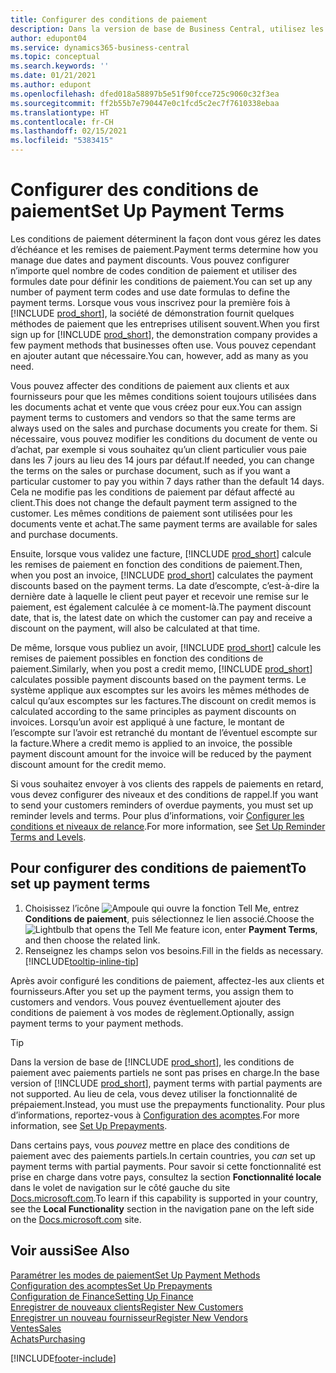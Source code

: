 ```yaml
---
title: Configurer des conditions de paiement
description: Dans la version de base de Business Central, utilisez les conditions de paiement pour gérer les dates d’échéance et les remises de paiement.
author: edupont04
ms.service: dynamics365-business-central
ms.topic: conceptual
ms.search.keywords: ''
ms.date: 01/21/2021
ms.author: edupont
ms.openlocfilehash: dfed018a58897b5e51f90fcce725c9060c32f3ea
ms.sourcegitcommit: ff2b55b7e790447e0c1fcd5c2ec7f7610338ebaa
ms.translationtype: HT
ms.contentlocale: fr-CH
ms.lasthandoff: 02/15/2021
ms.locfileid: "5383415"
---
```

# <a name="set-up-payment-terms"></a><span data-ttu-id="fe528-103">Configurer des conditions de paiement</span><span class="sxs-lookup"><span data-stu-id="fe528-103">Set Up Payment Terms</span></span>

<span data-ttu-id="fe528-104">Les conditions de paiement déterminent la façon dont vous gérez les dates d’échéance et les remises de paiement.</span><span class="sxs-lookup"><span data-stu-id="fe528-104">Payment terms determine how you manage due dates and payment discounts.</span></span> <span data-ttu-id="fe528-105">Vous pouvez configurer n’importe quel nombre de codes condition de paiement et utiliser des formules date pour définir les conditions de paiement.</span><span class="sxs-lookup"><span data-stu-id="fe528-105">You can set up any number of payment term codes and use date formulas to define the payment terms.</span></span> <span data-ttu-id="fe528-106">Lorsque vous vous inscrivez pour la première fois à [!INCLUDE [prod_short](includes/prod_short.md)], la société de démonstration fournit quelques méthodes de paiement que les entreprises utilisent souvent.</span><span class="sxs-lookup"><span data-stu-id="fe528-106">When you first sign up for [!INCLUDE [prod_short](includes/prod_short.md)], the demonstration company provides a few payment methods that businesses often use.</span></span> <span data-ttu-id="fe528-107">Vous pouvez cependant en ajouter autant que nécessaire.</span><span class="sxs-lookup"><span data-stu-id="fe528-107">You can, however, add as many as you need.</span></span>  

<span data-ttu-id="fe528-108">Vous pouvez affecter des conditions de paiement aux clients et aux fournisseurs pour que les mêmes conditions soient toujours utilisées dans les documents achat et vente que vous créez pour eux.</span><span class="sxs-lookup"><span data-stu-id="fe528-108">You can assign payment terms to customers and vendors so that the same terms are always used on the sales and purchase documents you create for them.</span></span> <span data-ttu-id="fe528-109">Si nécessaire, vous pouvez modifier les conditions du document de vente ou d’achat, par exemple si vous souhaitez qu’un client particulier vous paie dans les 7 jours au lieu des 14 jours par défaut.</span><span class="sxs-lookup"><span data-stu-id="fe528-109">If needed, you can change the terms on the sales or purchase document, such as if you want a particular customer to pay you within 7 days rather than the default 14 days.</span></span> <span data-ttu-id="fe528-110">Cela ne modifie pas les conditions de paiement par défaut affecté au client.</span><span class="sxs-lookup"><span data-stu-id="fe528-110">This does not change the default payment term assigned to the customer.</span></span> <span data-ttu-id="fe528-111">Les mêmes conditions de paiement sont utilisées pour les documents vente et achat.</span><span class="sxs-lookup"><span data-stu-id="fe528-111">The same payment terms are available for sales and purchase documents.</span></span>

<span data-ttu-id="fe528-112">Ensuite, lorsque vous validez une facture, [!INCLUDE [prod_short](includes/prod_short.md)] calcule les remises de paiement en fonction des conditions de paiement.</span><span class="sxs-lookup"><span data-stu-id="fe528-112">Then, when you post an invoice, [!INCLUDE [prod_short](includes/prod_short.md)] calculates the payment discounts based on the payment terms.</span></span> <span data-ttu-id="fe528-113">La date d’escompte, c’est-à-dire la dernière date à laquelle le client peut payer et recevoir une remise sur le paiement, est également calculée à ce moment-là.</span><span class="sxs-lookup"><span data-stu-id="fe528-113">The payment discount date, that is, the latest date on which the customer can pay and receive a discount on the payment, will also be calculated at that time.</span></span>  

<span data-ttu-id="fe528-114">De même, lorsque vous publiez un avoir, [!INCLUDE [prod_short](includes/prod_short.md)] calcule les remises de paiement possibles en fonction des conditions de paiement.</span><span class="sxs-lookup"><span data-stu-id="fe528-114">Similarly, when you post a credit memo, [!INCLUDE [prod_short](includes/prod_short.md)] calculates possible payment discounts based on the payment terms.</span></span> <span data-ttu-id="fe528-115">Le système applique aux escomptes sur les avoirs les mêmes méthodes de calcul qu’aux escomptes sur les factures.</span><span class="sxs-lookup"><span data-stu-id="fe528-115">The discount on credit memos is calculated according to the same principles as payment discounts on invoices.</span></span> <span data-ttu-id="fe528-116">Lorsqu’un avoir est appliqué à une facture, le montant de l’escompte sur l’avoir est retranché du montant de l’éventuel escompte sur la facture.</span><span class="sxs-lookup"><span data-stu-id="fe528-116">Where a credit memo is applied to an invoice, the possible payment discount amount for the invoice will be reduced by the payment discount amount for the credit memo.</span></span>  

<span data-ttu-id="fe528-117">Si vous souhaitez envoyer à vos clients des rappels de paiements en retard, vous devez configurer des niveaux et des conditions de rappel.</span><span class="sxs-lookup"><span data-stu-id="fe528-117">If you want to send your customers reminders of overdue payments, you must set up reminder levels and terms.</span></span> <span data-ttu-id="fe528-118">Pour plus d’informations, voir [Configurer les conditions et niveaux de relance](finance-setup-reminders.md).</span><span class="sxs-lookup"><span data-stu-id="fe528-118">For more information, see [Set Up Reminder Terms and Levels](finance-setup-reminders.md).</span></span>  

## <a name="to-set-up-payment-terms"></a><span data-ttu-id="fe528-119">Pour configurer des conditions de paiement</span><span class="sxs-lookup"><span data-stu-id="fe528-119">To set up payment terms</span></span>

1. <span data-ttu-id="fe528-120">Choisissez l’icône ![Ampoule qui ouvre la fonction Tell Me](media/ui-search/search_small.png "Dites-moi ce que vous voulez faire"), entrez **Conditions de paiement**, puis sélectionnez le lien associé.</span><span class="sxs-lookup"><span data-stu-id="fe528-120">Choose the ![Lightbulb that opens the Tell Me feature](media/ui-search/search_small.png "Tell me what you want to do") icon, enter **Payment Terms**, and then choose the related link.</span></span>  
2. <span data-ttu-id="fe528-121">Renseignez les champs selon vos besoins.</span><span class="sxs-lookup"><span data-stu-id="fe528-121">Fill in the fields as necessary.</span></span> [!INCLUDE[tooltip-inline-tip](includes/tooltip-inline-tip_md.md)]  

<span data-ttu-id="fe528-122">Après avoir configuré les conditions de paiement, affectez-les aux clients et fournisseurs.</span><span class="sxs-lookup"><span data-stu-id="fe528-122">After you set up the payment terms, you assign them to customers and vendors.</span></span> <span data-ttu-id="fe528-123">Vous pouvez éventuellement ajouter des conditions de paiement à vos modes de règlement.</span><span class="sxs-lookup"><span data-stu-id="fe528-123">Optionally, assign payment terms to your payment methods.</span></span>  

> [!TIP]
> <span data-ttu-id="fe528-124">Dans la version de base de [!INCLUDE [prod_short](includes/prod_short.md)], les conditions de paiement avec paiements partiels ne sont pas prises en charge.</span><span class="sxs-lookup"><span data-stu-id="fe528-124">In the base version of [!INCLUDE [prod_short](includes/prod_short.md)], payment terms with partial payments are not supported.</span></span> <span data-ttu-id="fe528-125">Au lieu de cela, vous devez utiliser la fonctionnalité de prépaiement.</span><span class="sxs-lookup"><span data-stu-id="fe528-125">Instead, you must use the prepayments functionality.</span></span> <span data-ttu-id="fe528-126">Pour plus d’informations, reportez\-vous à [Configuration des acomptes](finance-set-up-prepayments.md).</span><span class="sxs-lookup"><span data-stu-id="fe528-126">For more information, see [Set Up Prepayments](finance-set-up-prepayments.md).</span></span>
>
> <span data-ttu-id="fe528-127">Dans certains pays, vous *pouvez* mettre en place des conditions de paiement avec des paiements partiels.</span><span class="sxs-lookup"><span data-stu-id="fe528-127">In certain countries, you *can* set up payment terms with partial payments.</span></span> <span data-ttu-id="fe528-128">Pour savoir si cette fonctionnalité est prise en charge dans votre pays, consultez la section **Fonctionnalité locale** dans le volet de navigation sur le côté gauche du site [Docs.microsoft.com](about-localization.md).</span><span class="sxs-lookup"><span data-stu-id="fe528-128">To learn if this capability is supported in your country, see the **Local Functionality** section in the navigation pane on the left side on the [Docs.microsoft.com](about-localization.md) site.</span></span>

## <a name="see-also"></a><span data-ttu-id="fe528-129">Voir aussi</span><span class="sxs-lookup"><span data-stu-id="fe528-129">See Also</span></span>

[<span data-ttu-id="fe528-130">Paramétrer les modes de paiement</span><span class="sxs-lookup"><span data-stu-id="fe528-130">Set Up Payment Methods</span></span>](finance-payment-methods.md)  
[<span data-ttu-id="fe528-131">Configuration des acomptes</span><span class="sxs-lookup"><span data-stu-id="fe528-131">Set Up Prepayments</span></span>](finance-set-up-prepayments.md)  
[<span data-ttu-id="fe528-132">Configuration de Finance</span><span class="sxs-lookup"><span data-stu-id="fe528-132">Setting Up Finance</span></span>](finance-setup-finance.md)  
[<span data-ttu-id="fe528-133">Enregistrer de nouveaux clients</span><span class="sxs-lookup"><span data-stu-id="fe528-133">Register New Customers</span></span>](sales-how-register-new-customers.md)  
[<span data-ttu-id="fe528-134">Enregistrer un nouveau fournisseur</span><span class="sxs-lookup"><span data-stu-id="fe528-134">Register New Vendors</span></span>](purchasing-how-register-new-vendors.md)  
[<span data-ttu-id="fe528-135">Ventes</span><span class="sxs-lookup"><span data-stu-id="fe528-135">Sales</span></span>](sales-manage-sales.md)  
[<span data-ttu-id="fe528-136">Achats</span><span class="sxs-lookup"><span data-stu-id="fe528-136">Purchasing</span></span>](purchasing-manage-purchasing.md)  


[!INCLUDE[footer-include](includes/footer-banner.md)]
